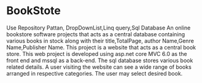 # BookStote
Use Repository Pattan, DropDownList,Linq query,Sql Database
An online bookstore software projects that acts as a central database containing various books in stock along with their title,TotalPage, author Name,Genre Name,Publisher Name. This project is a website that acts as a central book store. This web project is developed using asp.net core MVC 6.0 as the front end and mssql as a back-end. The sql database stores various book related details. A user visiting the website can see a wide range of books arranged in respective categories. The user may select desired book.
